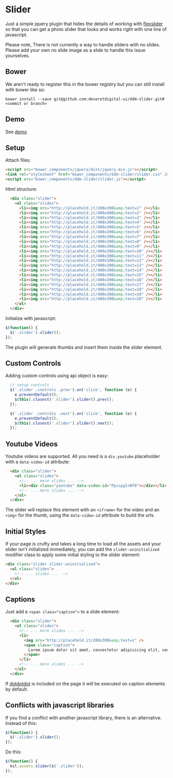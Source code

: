 # Slider

Just a simple jquery plugin that hides the details of working with [flexslider](http://www.woothemes.com/flexslider/)
so that you can get a photo slider that looks and works right with one line of javascript.

Please note, There is not currently a way to handle sliders with no slides. Please add your own no slide image as a slide
to handle this issue yourselves.


## Bower

We aren't ready to register this in the bower registry but you can still install with bower like so:

```shell
bower install --save git@github.com:deseretdigital-ui/ddm-slider.git#<commit or branch>
```


## Demo

See [demo](http://deseretdigital-ui.github.io/ddm-slider/)


## Setup

Attach files:

```html
<script src="bower_components/jquery/dist/jquery.min.js"></script>
<link rel="stylesheet" href="bower_components/ddm-slider/slider.css" />
<script src="bower_components/ddm-slider/slider.js"></script>
```

Html structure:

```html
  <div class="slider">
    <ul class="slides">
      <li><img src="http://placehold.it/200x300&amp;text=1" /></li>
      <li><img src="http://placehold.it/400x400&amp;text=2" /></li>
      <li><img src="http://placehold.it/600x300&amp;text=3" /></li>
      <li><img src="http://placehold.it/400x300&amp;text=4" /></li>
      <li><img src="http://placehold.it/400x300&amp;text=5" /></li>
      <li><img src="http://placehold.it/400x300&amp;text=6" /></li>
      <li><img src="http://placehold.it/400x300&amp;text=7" /></li>
      <li><img src="http://placehold.it/400x300&amp;text=8" /></li>
      <li><img src="http://placehold.it/400x300&amp;text=9" /></li>
      <li><img src="http://placehold.it/400x300&amp;text=10" /></li>
      <li><img src="http://placehold.it/400x300&amp;text=11" /></li>
      <li><img src="http://placehold.it/400x300&amp;text=12" /></li>
      <li><img src="http://placehold.it/400x300&amp;text=13" /></li>
      <li><img src="http://placehold.it/400x300&amp;text=14" /></li>
      <li><img src="http://placehold.it/400x300&amp;text=15" /></li>
      <li><img src="http://placehold.it/400x300&amp;text=16" /></li>
      <li><img src="http://placehold.it/400x300&amp;text=17" /></li>
      <li><img src="http://placehold.it/400x300&amp;text=18" /></li>
      <li><img src="http://placehold.it/400x300&amp;text=19" /></li>
      <li><img src="http://placehold.it/400x300&amp;text=20" /></li>
    </ul>
  </div>
```

Initialize with javascript:

```javascript
$(function() {
  $('.slider').slider();
});
```

The plugin will generate thumbs and insert them inside the slider element.


## Custom Controls

Adding custom controls using api object is easy:

```javascript
  // setup controls
  $('.slider .controls .prev').on('click', function (e) {
    e.preventDefault();
    $(this).closest('.slider').slider().prev();
  });

  $('.slider .controls .next').on('click', function (e) {
    e.preventDefault();
    $(this).closest('.slider').slider().next();
  });
```


## Youtube Videos

Youtube videos are supported. All you need is a `div.youtube` placeholder with a `data-video-id` attribute:

```html
  <div class="slider">
    <ul class="slides">
      <!-- ... more slides ... -->
      <li><div class="youtube" data-video-id="PpccpglnNf0"></div></li>
      <!-- ... more slides ... -->
    </ul>
  </div>
```

The slider will replace this element with an `<iframe>` for the video and an `<img>` for the thumb,
using the `data-video-id` attribute to build the urls.


## Initial Styles

If your page is crufty and takes a long time to load all the assets and your slider isn't initialized
immediately, you can add the `slider-uninitialized` modifier class to apply some initial styling to the slider
element:

```html
<div class="slider slider-uninitialized">
  <ul class="slides">
    <!-- ... slides ... -->
  </ul>
</div>
```


## Captions

Just add a `<span class="caption">` to a slide element:

```html
  <div class="slider">
    <ul class="slides">
      <!-- ... more slides ... -->
      <li>
        <img src="http://placehold.it/200x300&amp;text=1" />
        <span class="caption">
          Lorem ipsum dolor sit amet, consectetur adipisicing elit, sed do eiusmod tempor incididunt ut labore et dolore magna aliqua.
        </span>
      </li>
      <!-- ... more slides ... -->
    </ul>
  </div>
```

If [dotdotdot](http://dotdotdot.frebsite.nl/) is included on the page it will be executed on caption elements by default.



## Conflicts with javascript libraries

If you find a conflict with another javascript library, there is an alternative. Instead of this:

```javascript
$(function() {
  $('.slider').slider();
});
```

Do this:

```javascript
$(function() {
  ksl.assets.slider($('.slider'));
});
```
